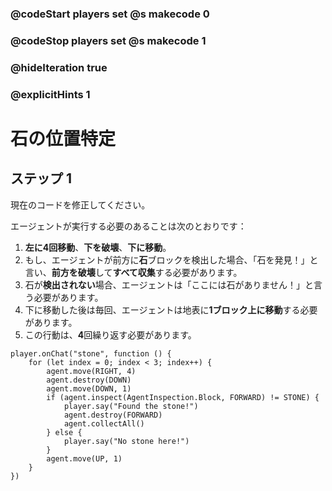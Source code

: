 ### @codeStart players set @s makecode 0
### @codeStop players set @s makecode 1

### @hideIteration true 
### @explicitHints 1


# 石の位置特定

## ステップ 1
現在のコードを修正してください。

エージェントが実行する必要のあることは次のとおりです：  
1. **左に4回移動**、**下を破壊**、**下に移動**。
2. もし、エージェントが前方に**石**ブロックを検出した場合、「石を発見！」と言い、**前方を破壊**して**すべて収集**する必要があります。
3. 石が**検出されない**場合、エージェントは「ここには石がありません！」と言う必要があります。
4. 下に移動した後は毎回、エージェントは地表に**1ブロック上に移動**する必要があります。
5. この行動は、**4**回繰り返す必要があります。


```template
player.onChat("stone", function () {
    for (let index = 0; index < 3; index++) {
        agent.move(RIGHT, 4)
        agent.destroy(DOWN)
        agent.move(DOWN, 1)
        if (agent.inspect(AgentInspection.Block, FORWARD) != STONE) {
            player.say("Found the stone!")
            agent.destroy(FORWARD)
            agent.collectAll()
        } else {
            player.say("No stone here!")
        }
        agent.move(UP, 1)
    }
})
```
